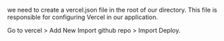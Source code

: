 we need to create a vercel.json file in the root of our directory. This file is responsible for configuring Vercel in our application.

Go to vercel > Add New
Import github repo > Import
Deploy.